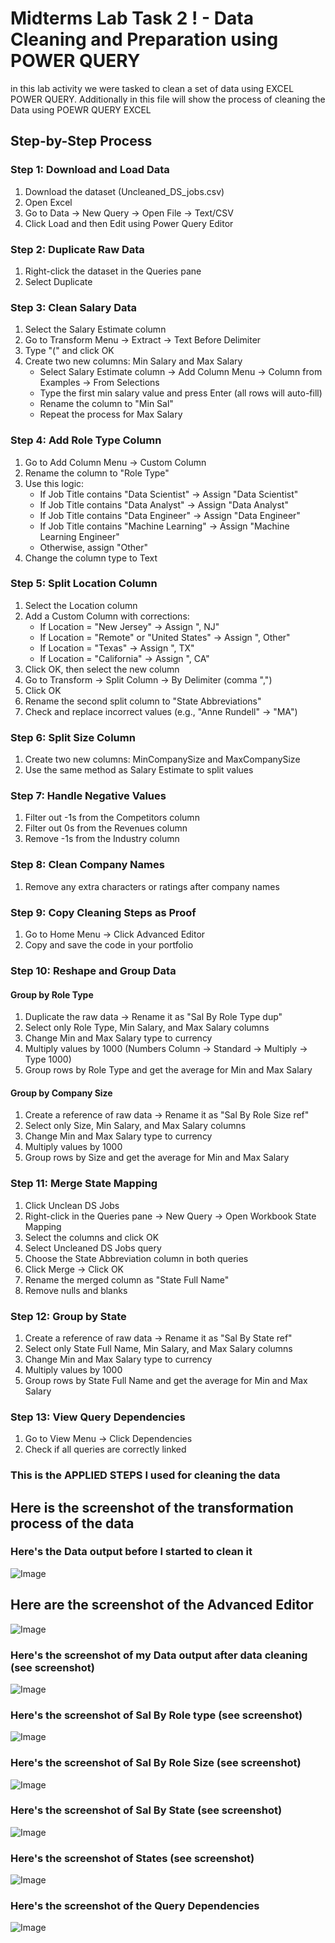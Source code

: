 # Midterms Lab Task 2 ! - Data Cleaning and Preparation using POWER QUERY
in this lab activity we were tasked to clean a set of data using EXCEL POWER QUERY. Additionally in this file will show the process of cleaning the Data using POEWR QUERY EXCEL
## Step-by-Step Process
### Step 1: Download and Load Data  
1. Download the dataset (Uncleaned_DS_jobs.csv)  
2. Open Excel  
3. Go to Data → New Query → Open File → Text/CSV  
4. Click Load and then Edit using Power Query Editor  

### Step 2: Duplicate Raw Data  
1. Right-click the dataset in the Queries pane  
2. Select Duplicate  

### Step 3: Clean Salary Data  
1. Select the Salary Estimate column  
2. Go to Transform Menu → Extract → Text Before Delimiter  
3. Type "(" and click OK  
4. Create two new columns: Min Salary and Max Salary  
   - Select Salary Estimate column → Add Column Menu → Column from Examples → From Selections  
   - Type the first min salary value and press Enter (all rows will auto-fill)  
   - Rename the column to "Min Sal"  
   - Repeat the process for Max Salary  

### Step 4: Add Role Type Column  
1. Go to Add Column Menu → Custom Column  
2. Rename the column to "Role Type"  
3. Use this logic:  
   - If Job Title contains "Data Scientist" → Assign "Data Scientist"  
   - If Job Title contains "Data Analyst" → Assign "Data Analyst"  
   - If Job Title contains "Data Engineer" → Assign "Data Engineer"  
   - If Job Title contains "Machine Learning" → Assign "Machine Learning Engineer"  
   - Otherwise, assign "Other"  
4. Change the column type to Text  

### Step 5: Split Location Column  
1. Select the Location column  
2. Add a Custom Column with corrections:  
   - If Location = "New Jersey" → Assign ", NJ"  
   - If Location = "Remote" or "United States" → Assign ", Other"  
   - If Location = "Texas" → Assign ", TX"  
   - If Location = "California" → Assign ", CA"  
3. Click OK, then select the new column  
4. Go to Transform → Split Column → By Delimiter (comma ",")  
5. Click OK  
6. Rename the second split column to "State Abbreviations"  
7. Check and replace incorrect values (e.g., "Anne Rundell" → "MA")  

### Step 6: Split Size Column  
1. Create two new columns: MinCompanySize and MaxCompanySize  
2. Use the same method as Salary Estimate to split values  

### Step 7: Handle Negative Values  
1. Filter out -1s from the Competitors column  
2. Filter out 0s from the Revenues column  
3. Remove -1s from the Industry column  

### Step 8: Clean Company Names  
1. Remove any extra characters or ratings after company names  

### Step 9: Copy Cleaning Steps as Proof  
1. Go to Home Menu → Click Advanced Editor  
2. Copy and save the code in your portfolio  

### Step 10: Reshape and Group Data  
#### Group by Role Type  
1. Duplicate the raw data → Rename it as "Sal By Role Type dup"  
2. Select only Role Type, Min Salary, and Max Salary columns  
3. Change Min and Max Salary type to currency  
4. Multiply values by 1000 (Numbers Column → Standard → Multiply → Type 1000)  
5. Group rows by Role Type and get the average for Min and Max Salary  

#### Group by Company Size  
1. Create a reference of raw data → Rename it as "Sal By Role Size ref"  
2. Select only Size, Min Salary, and Max Salary columns  
3. Change Min and Max Salary type to currency  
4. Multiply values by 1000  
5. Group rows by Size and get the average for Min and Max Salary  


### Step 11: Merge State Mapping  
1. Click Unclean DS Jobs  
2. Right-click in the Queries pane → New Query → Open Workbook State Mapping  
3. Select the columns and click OK  
4. Select Uncleaned DS Jobs query  
5. Choose the State Abbreviation column in both queries  
6. Click Merge → Click OK  
7. Rename the merged column as "State Full Name"  
8. Remove nulls and blanks  



### Step 12: Group by State  
1. Create a reference of raw data → Rename it as "Sal By State ref"  
2. Select only State Full Name, Min Salary, and Max Salary columns  
3. Change Min and Max Salary type to currency  
4. Multiply values by 1000  
5. Group rows by State Full Name and get the average for Min and Max Salary  



### Step 13: View Query Dependencies  
1. Go to View Menu → Click Dependencies  
2. Check if all queries are correctly linked

### This is the APPLIED STEPS I used for cleaning the data
## Here is the screenshot of the transformation process of the data
### Here's the Data output before I started to clean it
![Image](https://github.com/user-attachments/assets/5274fb15-a636-42c5-b63b-5b435576b74f)
## Here are the screenshot of the Advanced Editor
![Image](https://github.com/user-attachments/assets/ceea7103-5e33-4b6a-a3d4-c16caf54164b)
### Here's the screenshot of my Data output after data cleaning (see screenshot)
![Image](https://github.com/user-attachments/assets/02dc1a35-830e-41d4-a0fe-36e23a4f1a5d)


### Here's the screenshot of Sal By Role type (see screenshot)
![Image](https://github.com/user-attachments/assets/7ce3eb96-fb36-4d59-843c-f6004a19d4ff)
### Here's the screenshot of Sal By Role Size (see screenshot)
![Image](https://github.com/user-attachments/assets/6429fae8-63c2-4e14-8d66-b56bcc2cf36c)
### Here's the screenshot of Sal By State (see screenshot)
![Image](https://github.com/user-attachments/assets/43995e73-5e50-4db9-bc8c-6771136b9925)
### Here's the screenshot of States (see screenshot)
![Image](https://github.com/user-attachments/assets/af5ac17c-cd67-4aba-8b52-338ad956842f)
### Here's the screenshot of the Query Dependencies
![Image](https://github.com/user-attachments/assets/63afabf8-3765-49c7-b68f-2c24f8aaa877)
